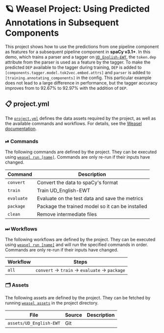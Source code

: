 <!-- WEASEL: AUTO-GENERATED DOCS START (do not remove) -->

# 🪐 Weasel Project: Using Predicted Annotations in Subsequent Components

This project shows how to use the predictions from one pipeline component as features for a subsequent pipeline component in **spaCy v3.1+**. In this demo, which trains a parser and a tagger on [`UD_English-EWT`](https://github.com/UniversalDependencies/UD_English-EWT), the `token.dep` attribute from the parser is used as a feature by the tagger. To make the predicted `DEP` available to the tagger during training, `DEP` is added to `[components.tagger.model.tok2vec.embed.attrs]` and `parser` is added to `[training.annotating_components]` in the config. This particular example does not lead to a large difference in performance, but the tagger accuracy improves from to 92.67% to 92.97% with the addition of `DEP`.

## 📋 project.yml

The [`project.yml`](project.yml) defines the data assets required by the
project, as well as the available commands and workflows. For details, see the
[Weasel documentation](https://github.com/explosion/weasel).

### ⏯ Commands

The following commands are defined by the project. They
can be executed using [`weasel run [name]`](https://github.com/explosion/weasel/tree/main/docs/cli.md#rocket-run).
Commands are only re-run if their inputs have changed.

| Command | Description |
| --- | --- |
| `convert` | Convert the data to spaCy's format |
| `train` | Train UD_English-EWT |
| `evaluate` | Evaluate on the test data and save the metrics |
| `package` | Package the trained model so it can be installed |
| `clean` | Remove intermediate files |

### ⏭ Workflows

The following workflows are defined by the project. They
can be executed using [`weasel run [name]`](https://github.com/explosion/weasel/tree/main/docs/cli.md#rocket-run)
and will run the specified commands in order. Commands are only re-run if their
inputs have changed.

| Workflow | Steps |
| --- | --- |
| `all` | `convert` &rarr; `train` &rarr; `evaluate` &rarr; `package` |

### 🗂 Assets

The following assets are defined by the project. They can
be fetched by running [`weasel assets`](https://github.com/explosion/weasel/tree/main/docs/cli.md#open_file_folder-assets)
in the project directory.

| File | Source | Description |
| --- | --- | --- |
| `assets/UD_English-EWT` | Git |  |

<!-- WEASEL: AUTO-GENERATED DOCS END (do not remove) -->
